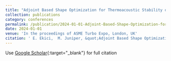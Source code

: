 ```yaml
---
title: "Adjoint Based Shape Optimization for Thermoacoustic Stability of Combustors Using Free Form Deformation"
collection: publications
category: conferences
permalink: /publication/2024-01-01-Adjoint-Based-Shape-Optimization-for-Thermoacoustic-Stability-of-Combustors-Using-Free-Form-Deformation
date: 2024-01-01
venue: 'In the proceedings of ASME Turbo Expo, London, UK'
citation: ' E. Ekici,  M. Juniper, &quot;Adjoint Based Shape Optimization for Thermoacoustic Stability of Combustors Using Free Form Deformation.&quot; In the proceedings of ASME Turbo Expo, London, UK, 2024.'
---
```

Use [Google Scholar](https://scholar.google.com/scholar?q=Adjoint+Based+Shape+Optimization+for+Thermoacoustic+Stability+of+Combustors+Using+Free+Form+Deformation){:target="_blank"} for full citation
